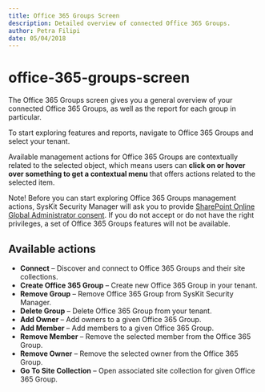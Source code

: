 ```yaml
---
title: Office 365 Groups Screen
description: Detailed overview of connected Office 365 Groups.
author: Petra Filipi
date: 05/04/2018
---
```


# office-365-groups-screen

The Office 365 Groups screen gives you a general overview of your connected Office 365 Groups, as well as the report for each group in particular.

To start exploring features and reports, navigate to Office 365 Groups and select your tenant.

Available management actions for Office 365 Groups are contextually related to the selected object, which means users can **click on or hover over something to get a contextual menu** that offers actions related to the selected item.

Note! Before you can start exploring Office 365 Groups management actions, SysKit Security Manager will ask you to provide [SharePoint Online Global Administrator consent](office-365-groups-screen.md#internal/requirements/global-admin-consent). If you do not accept or do not have the right privileges, a set of Office 365 Groups features will not be available.

## Available actions

* **Connect** – Discover and connect to Office 365 Groups and their site collections.
* **Create Office 365 Group** – Create new Office 365 Group in your tenant.
* **Remove Group** – Remove Office 365 Group from SysKit Security Manager.
* **Delete Group** – Delete Office 365 Group from your tenant.
* **Add Owner** – Add owners to a given Office 365 Group.
* **Add Member** – Add members to a given Office 365 Group.
* **Remove Member** – Remove the selected member from the Office 365 Group.
* **Remove Owner** – Remove the selected owner from the Office 365 Group.
* **Go To Site Collection** – Open associated site collection for given Office 365 Group.

